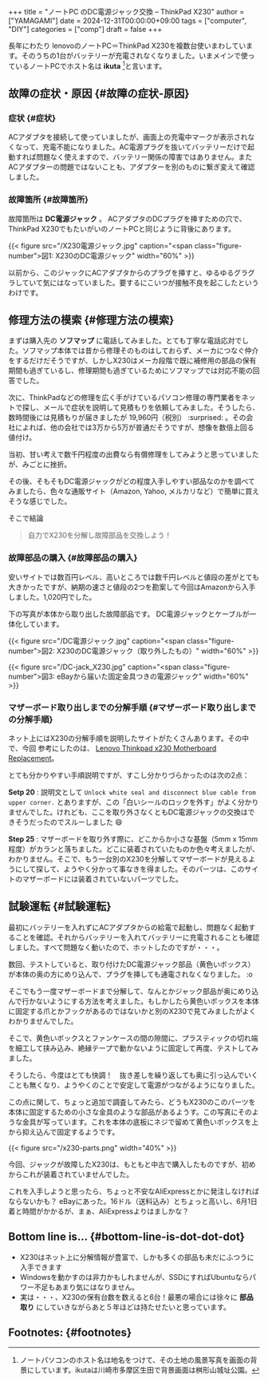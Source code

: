+++
title = "ノートPC のDC電源ジャック交換 – ThinkPad X230"
author = ["YAMAGAMI"]
date = 2024-12-31T00:00:00+09:00
tags = ["computer", "DIY"]
categories = ["comp"]
draft = false
+++

長年にわたり
lenovoのノートPC＝ThinkPad X230を複数台使いまわしています。そのうちの1台がバッテリーが充電されなくなりました。いまメインで使っているノートPCでホスト名は ****ikuta****&nbsp;[^fn:1]と言います。


## 故障の症状・原因 {#故障の症状-原因}


### 症状 {#症状}

ACアダプタを接続して使っていましたが、画面上の充電中マークが表示されなくなって、充電不能になりました。AC電源プラグを抜いてバッテリーだけで起動すれば問題なく使えますので、バッテリー関係の障害ではありません。またACアダプターの問題ではないことも、アダプターを別のものに繋ぎ変えて確認しました。


### 故障箇所 {#故障箇所}

故障箇所は ****DC電源ジャック**** 。
ACアダプタのDCプラグを挿すための穴で、ThinkPad X230でもたいがいのノートPCと同じように背後にあります。

{{< figure src="/X230電源ジャック.jpg" caption="<span class=\"figure-number\">&#22259;1:  </span>X230のDC電源ジャック" width="60%" >}}

以前から、このジャックにACアダプタからのプラグを挿すと、ゆるゆるグラグラしていて気にはなっていました。要するにこいつが接触不良を起こしたというわけです。


## 修理方法の模索 {#修理方法の模索}

まずは購入先の ****ソフマップ**** に電話してみました。とても丁寧な電話応対でした。ソフマップ本体では昔から修理そのものはしておらず、メーカにつなぐ仲介をするだけだそうですが、しかしX230はメーカ段階で既に補修用の部品の保有期間も過ぎているし、修理期間も過ぎているためにソフマップでは対応不能の回答でした。

次に、ThinkPadなどの修理を広く手がけているパソコン修理の専門業者をネットで探し、メールで症状を説明して見積もりを依頼してみました。そうしたら、数時間後には見積もりが届きましたが 19,960円（税別） :surprised: 。その会社によれば、他の会社では3万から5万が普通だそうですが、想像を数倍上回る値付け。

当初、甘い考えで数千円程度の出費なら有償修理をしてみようと思っていましたが、みごとに挫折。

その後、そもそもDC電源ジャックがどの程度入手しやすい部品なのかを調べてみましたら、色々な通販サイト（Amazon, Yahoo, メルカリなど）で簡単に買えそうな感じでした。

そこで結論

> 自力でX230を分解し故障部品を交換しよう！


### 故障部品の購入 {#故障部品の購入}

安いサイトでは数百円レベル、高いところでは数千円レベルと値段の差がとても大きかったですが、納期の速さと値段の2つを勘案して今回はAmazonから入手しました。1,020円でした。

下の写真が本体から取り出した故障部品です。
DC電源ジャックとケーブルが一体化しています。

<a id="figure--fig1"></a>

{{< figure src="/DC電源ジャック.jpg" caption="<span class=\"figure-number\">&#22259;2:  </span>X230のDC電源ジャック（取り外したもの）" width="60%" >}}

<a id="figure--fig3"></a>

{{< figure src="/DC-jack_X230.jpg" caption="<span class=\"figure-number\">&#22259;3:  </span>eBayから届いた固定金具つきの電源ジャック" width="60%" >}}


### マザーボード取り出しまでの分解手順 {#マザーボード取り出しまでの分解手順}

ネット上にはX230の分解手順を説明したサイトがたくさんあります。その中で、今回 参考にしたのは、
[Lenovo Thinkpad x230 Motherboard Replacement](<https://www.ifixit.com/Guide/Lenovo+Thinkpad+x230+Motherboard+Replacement/72850>)。

とても分かりやすい手順説明ですが、すこし分かりづらかったのは次の2点：

****Setp 20****
: 説明文として `Unlock white seal and disconnect blue cable from upper corner.` とありますが、この「白いシールのロックを外す」がよく分かりませんでした。けれども、ここを取り外さなくともDC電源ジャックの交換はできそうだったのでスルーしました :smile:

****Step 25****
: マザーボードを取り外す際に、どこからか小さな基盤（5mm x 15mm程度）がカランと落ちました。どこに装着されていたものか色々考えましたが、わかりません。そこで、もう一台別のX230を分解してマザーボードが見えるようにして探して、ようやく分かって事なきを得ました。そのパーツは、このサイトのマザーボードには装着されていないパーツでした。


## 試験運転 {#試験運転}

最初にバッテリーを入れずにACアダプタからの給電で起動し、問題なく起動することを確認。それからバッテリーを入れてバッテリーに充電されることも確認しました。すべて問題なく動いたので、ホットしたのですが・・・。

数回、テストしていると、取り付けたDC電源ジャック部品（黄色いボックス）が本体の奥の方にめり込んで、プラグを挿しても通電されなくなりました。 :o

そこでもう一度マザーボードまで分解して、なんとかジャック部品が奥にめり込んで行かないようにする方法を考えました。もしかしたら黄色いボックスを本体に固定する爪とかフックがあるのではないかと別のX230で見てみましたがよくわかりませんでした。

そこで、黄色いボックスとファンケースの間の隙間に、プラスティックの切れ端を細工して挟み込み、絶縁テープで動かないように固定して再度、テストしてみました。

そうしたら、今度はとても快調！　抜き差しを繰り返しても奥に引っ込んでいくことも無くなり、ようやくのことで安定して電源がつながるようになりました。

この点に関して、ちょっと追加で調査してみたら、どうもX230のこのパーツを本体に固定するための小さな金具のような部品があるようす。この写真にそのような金具が写っています。これを本体の底板にネジで留めて黄色いボックスを上から抑え込んで固定するようです。

{{< figure src="/x230-parts.png" width="40%" >}}

今回、ジャックが故障したX230は、もともと中古で購入したものですが、初めからこれが装着されていませんでした。

これを入手しようと思ったら、ちょっと不安なAliExpressとかに発注しなければならないかも？
eBayにあった。16ドル（送料込み）とちょっと高いし、6月1日着と時間がかかるが、まぁ、AliExpressよりはましかな？


## Bottom line is... {#bottom-line-is-dot-dot-dot}

-   X230はネット上に分解情報が豊富で、しかも多くの部品も未だにふつうに入手できます
-   Windowsを動かすのは非力かもしれませんが、SSDにすればUbuntuならパワー不足もあまり気にはなりません。
-   実は・・・、X230の保有台数を数えると6台！最悪の場合には徐々に ****部品取り**** にしていきながらあと５年ほどは持たせたいと思っています。


## Footnotes: {#footnotes}

[^fn:1]: ノートパソコンのホスト名は地名をつけて、その土地の風景写真を画面の背景にしています。ikutaは川崎市多摩区生田で背景画面は桝形山城址公園。
